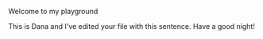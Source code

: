 Welcome to my playground

This is Dana and I've edited your file with this sentence. Have a good night!